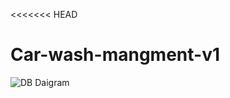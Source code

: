 <<<<<<< HEAD
# Car-wash-mangment-v1


![DB Daigram](https://user-images.githubusercontent.com/78857323/221378246-2913406b-23ef-4e96-afc6-32803b4b2355.jpeg)
